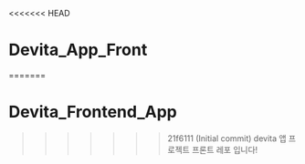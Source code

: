 <<<<<<< HEAD
# Devita_App_Front
=======
# Devita_Frontend_App
>>>>>>> 21f6111 (Initial commit)
devita 앱 프로젝트 프론트 레포 입니다!
